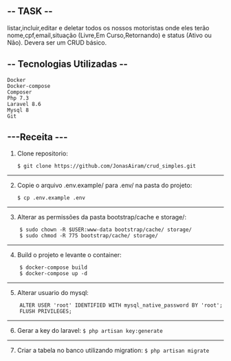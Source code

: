 ## -- TASK --
listar,incluir,editar e deletar todos os nossos motoristas onde eles terão nome,cpf,email,situação (Livre,Em Curso,Retornando) e status (Ativo ou Não).
Devera ser um CRUD básico.

## -- Tecnologias Utilizadas --
```
Docker
Docker-compose
Composer
Php 7.3
Laravel 8.6
Mysql 8
Git
```

## ---Receita ---

1. Clone repositorio:

    `$ git clone https://github.com/JonasAiram/crud_simples.git`
***
2. Copie o arquivo .env.example/ para .env/ na pasta do projeto:

    `$ cp .env.example .env`
***
3. Alterar as permissões da pasta bootstrap/cache e storage/:

```
    $ sudo chown -R $USER:www-data bootstrap/cache/ storage/
    $ sudo chmod -R 775 bootstrap/cache/ storage/
```
***
4. Build o projeto e levante o container:
``` 
    $ docker-compose build
    $ docker-compose up -d
```  
***
5. Alterar usuario do mysql:
``` 
    ALTER USER 'root' IDENTIFIED WITH mysql_native_password BY 'root';
    FLUSH PRIVILEGES;
```
***
6. Gerar a key do laravel:
`$ php artisan key:generate`
***
7. Criar a tabela no banco utilizando migration:
`$ php artisan migrate`
